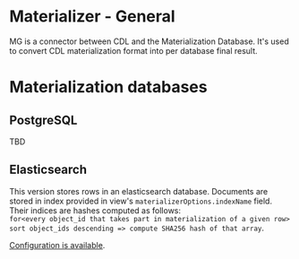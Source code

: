 # Materializer - General

MG is a connector between CDL and the Materialization Database.
It's used to convert CDL materialization format into per database final result.

# Materialization databases
## PostgreSQL

TBD

## Elasticsearch

This version stores rows in an elasticsearch database.
Documents are stored in index provided in view's `materializerOptions.indexName` field.  
Their indices are hashes computed as follows:  
`for<every object_id that takes part in materialization of a given row> sort object_ids descending => compute SHA256 hash of that array`.

[Configuration is available](../configuration/materializer-general.md).
